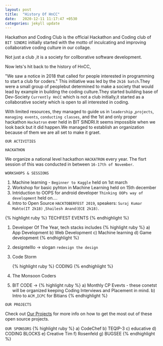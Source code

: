 ```yaml
---
layout: post
title:  "History Of HnCC"
date:   2020-12-11 11:17:47 +0530
categories: jekyll update
---
```

<!-- You’ll find this post in your `_posts` directory. Go ahead and edit it and re-build the site to see your changes. You can rebuild the site in many different ways, but the most common way is to run `jekyll serve`, which launches a web server and auto-regenerates your site when a file is updated.

Jekyll requires blog post files to be named according to the following format:

`YEAR-MONTH-DAY-title.MARKUP`

Where `YEAR` is a four-digit number, `MONTH` and `DAY` are both two-digit numbers, and `MARKUP` is the file extension representing the format used in the file. After that, include the necessary front matter. Take a look at the source for this post to get an idea about how it works.

Jekyll also offers powerful support for code snippets:

{% highlight ruby %}
def print_hi(name)
  puts "Hi, #{name}"
end
print_hi('Tom')
#=> prints 'Hi, Tom' to STDOUT.
{% endhighlight %}

Check out the [Jekyll docs][jekyll-docs] for more info on how to get the most out of Jekyll. File all bugs/feature requests at [Jekyll’s GitHub repo][jekyll-gh]. If you have questions, you can ask them on [Jekyll Talk][jekyll-talk].

[jekyll-docs]: https://jekyllrb.com/docs/home
[jekyll-gh]:   https://github.com/jekyll/jekyll
[jekyll-talk]: https://talk.jekyllrb.com/ -->


Hackathon and Coding Club is the official Hackathon and Coding club of `BIT SINDRI` initially started with the motto of inculcating and improving collaborative coding culture in our collage.

Not just a club ,it is a society for collborative software development.

Now lets's hit back to the history of HnCC,

"We saw a notice in 2018 that called for people interested in programming to start a club for coders." This initiative was led by the `2k16 batch`.They were a small group of peoplebut determined to make a society that would lead by example in building the coding culture.They started building base of Dev-Society `Currently HnCC` which is not a club initially,it started as a collaborative society which is open to all interested in coding.

With limited resources, they managed to guide us in `leadership` ,`projects`, `managing events`, `conducting classes`, and the 1st and only proper hackathon `Hackatron` ever held in BIT SINDRI.It seems impossible when we look back but it did happen.We managed to establish an organization because of them we are all set to make it graet.

`OUR ACTIVITIES`

    HACKATHON

We organize a national level hackathon `HACKATRON` every year. The fisrt session of this was conducted in between `16-17th of November`.

    WORKSHOPS & SESSIONS

1. Machine learning - `Beginner to Kaggle` held on 1st march
2. Workshop for basic pyhton in Machine Learning held on 15th december
3. Intriduction to OOPS for android developer `Thinking OOPs way of development` held on....
4. Intro to Open Source `HACKTOBERFEST 2019`, speakers: `Suraj Kumar Mahto(IT 2k18)` ,`Shailesh Anand(ECE 2k18)`.

  {% highlight ruby %} 
   TECHFEST EVENTS
   {% endhighlight %}

1. Developer Of The Year, tech stacks includes {% highlight ruby %}
a) App Development
b) Web Development
c) Machine learning
d) Game development
{% endhighlight %}
2. designtelllo -> slogan `redesign the design`
3. Code Storm 

   {% highlight ruby %} 
   CODING
   {% endhighlight %}
1. The Monsoon Coders
2. BIT CODE -> {% highlight ruby %}
a) Monthly CP Evevts - these conetst
 will be organized keeping Coding Interviews 
 and Placement in mind.
b) Intro to `ACM` ,`ICPC` for Bitians
{% endhighlight %}
                                
`OUR PROJECTS`

Check out [Our Projects][github-link] for more info on how to get the most out of these open source projects.

[github-link]: https://github.com/hnccbits

`OUR SPONSORS`
 {% highlight ruby %}
a) CodeChef
b) TEQIP-3
c) educative
d) CODING BLOCKS
e) Creative Tim
f) Rosenfeld
g) BUGSEE
{% endhighlight %}



